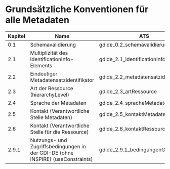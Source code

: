 # Grundsätzliche Konventionen für alle Metadaten

| Kapitel | Name | ATS |
| --- | --- | --- |
| 0.1 | Schemavalidierung | gdide_0.2_schemavalidierung |
| 2.1	| Multiplizität des identificationInfo-Elements | gdide_2.1_identificationInfo |
| 2.2	| Eindeutiger Metadatensatzidentifikator | gdide_2.2_metadatensatzidentifikator |
| 2.3	| Art der Ressource (hierarchyLevel) | gdide_2.3_artRessource |
| 2.4	| Sprache der Metadaten | gdide_2.4_spracheMetadaten |
| 2.5	| Kontakt (Verantwortliche Stelle Metadaten) | gdide_2.5_kontaktMetadaten |
| 2.6	| Kontakt (Verantwortliche Stelle für die Ressource) | gdide_2.6_kontaktRessource |
| 2.9.1 |	Nutzungs- und Zugriffsbedingungen in der GDI-DE (ohne INSPIRE) (useConstraints) | gdide_2.9.1_bedingungenGDIde |

